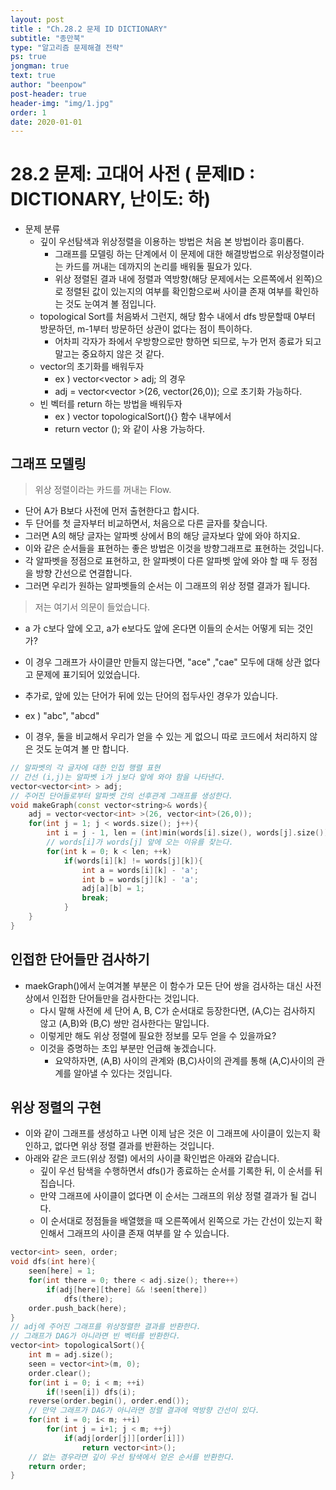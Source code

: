 ```yaml
---
layout: post
title : "Ch.28.2 문제 ID DICTIONARY"
subtitle: "종만북"
type: "알고리즘 문제해결 전략"
ps: true
jongman: true
text: true
author: "beenpow"
post-header: true
header-img: "img/1.jpg"
order: 1
date: 2020-01-01
---
```


# 28.2 문제: 고대어 사전 ( 문제ID : DICTIONARY, 난이도: 하)
[algo]: <https://algospot.com/judge/problem/read/DICTIONARY>

- 문제 분류
  - 깊이 우선탐색과 위상정렬을 이용하는 방법은 처음 본 방법이라 흥미롭다.
    - 그래프를 모델링 하는 단계에서 이 문제에 대한 해결방법으로 위상정렬이라는 카드를 꺼내는
      데까지의 논리를 배워둘 필요가 있다.
    - 위상 정렬된 결과 내에 정렬과 역방향(해당 문제에서는 오른쪽에서 왼쪽)으로 정렬된 값이 있는지의
      여부를 확인함으로써 사이클 존재 여부를 확인하는 것도 눈여겨 볼 점입니다.
  - topological Sort를 처음봐서 그런지, 해당 함수 내에서 dfs 방문할때 0부터 방문하던, m-1부터
    방문하던 상관이 없다는 점이 특이하다.
    - 어차피 각자가 좌에서 우방향으로만 향하면 되므로, 누가 먼저 종료가 되고 말고는 중요하지 않은 것
      같다.
  - vector의 초기화를 배워두자
    - ex ) vector<vector<int> > adj; 의 경우
    - adj = vector<vector<int> >(26, vector<int>(26,0)); 으로 초기화 가능하다.
  - 빈 벡터를 return 하는 방법을 배워두자
    - ex ) vector<int> topologicalSort(){} 함수 내부에서
    - return vector<int> (); 와 같이 사용 가능하다.

## 그래프 모델링

> 위상 정렬이라는 카드를 꺼내는 Flow.
- 단어 A가 B보다 사전에 먼저 출현한다고 합시다.
- 두 단어를 첫 글자부터 비교하면서, 처음으로 다른 글자를 찾습니다.
- 그러면 A의 해당 글자는 알파벳 상에서 B의 해당 글자보다 앞에 와야 하지요.
- 이와 같은 순서들을 표현하는 좋은 방법은 이것을 방향그래프로 표현하는 것입니다.
- 각 알파벳을 정점으로 표현하고, 한 알파벳이 다른 알파벳 앞에 와야 할 때 두 정점을 방향 간선으로
  연결합니다.
- 그러면 우리가 원하는 알파벳들의 순서는 이 그래프의 위상 정렬 결과가 됩니다.

> 저는 여기서 의문이 들었습니다.
- a 가 c보다 앞에 오고, a가 e보다도 앞에 온다면 이들의 순서는 어떻게 되는 것인가?
- 이 경우 그래프가 사이클만 만들지 않는다면, "ace" ,"cae" 모두에 대해 상관 없다고 문제에 표기되어
  있었습니다.


- 추가로, 앞에 있는 단어가 뒤에 있는 단어의 접두사인 경우가 있습니다.
- ex ) "abc", "abcd" 
- 이 경우, 둘을 비교해서 우리가 얻을 수 있는 게 없으니 따로 코드에서 처리하지 않은 것도 눈여겨 볼 만
  합니다.


```cpp
// 알파벳의 각 글자에 대한 인접 행렬 표현
// 간선 (i,j)는 알파벳 i가 j보다 앞에 와야 함을 나타낸다.
vector<vector<int> > adj;
// 주어진 단어들로부터 알파벳 간의 선후관계 그래프를 생성한다.
void makeGraph(const vector<string>& words){
    adj = vector<vector<int> >(26, vector<int>(26,0));
    for(int j = 1; j < words.size(); j++){
        int i = j - 1, len = (int)min(words[i].size(), words[j].size());
        // words[i]가 words[j] 앞에 오는 이유를 찾는다.
        for(int k = 0; k < len; ++k)
            if(words[i][k] != words[j][k]){
                int a = words[i][k] - 'a';
                int b = words[j][k] - 'a';
                adj[a][b] = 1;
                break;
            }
    }
}
```

## 인접한 단어들만 검사하기

- maekGraph()에서 눈여겨볼 부분은 이 함수가 모든 단어 쌍을 검사하는 대신 사전상에서 인접한
  단어들만을 검사한다는 것입니다.
  - 다시 말해 사전에 세 단어 A, B, C가 순서대로 등장한다면, (A,C)는 검사하지 않고 (A,B)와 (B,C) 쌍만
    검사한다는 말입니다.
  - 이렇게만 해도 위상 정렬에 필요한 정보를 모두 얻을 수 있을까요?
  - 이것을 증명하는 초입 부분만 언급해 놓겠습니다.
    - 요약하자면, (A,B) 사이의 관계와 (B,C)사이의 관계를 통해 (A,C)사이의 관계를 알아낼 수 있다는
      것입니다.

## 위상 정렬의 구현

- 이와 같이 그래프를 생성하고 나면 이제 남은 것은 이 그래프에 사이클이 있는지 확인하고, 없다면 위상
  정렬 결과를 반환하는 것입니다.
- 아래와 같은 코드(위상 정렬) 에서의 사이클 확인법은 아래와 같습니다.
  - 깊이 우선 탐색을 수행하면서 dfs()가 종료하는 순서를 기록한 뒤, 이 순서를 뒤집습니다.
  - 만약 그래프에 사이클이 없다면 이 순서는 그래프의 위상 정렬 결과가 될 겁니다.
  - 이 순서대로 정점들을 배열했을 때 오른쪽에서 왼쪽으로 가는 간선이 있는지 확인해서 그래프의 사이클
    존재 여부를 알 수 있습니다.

```cpp
vector<int> seen, order;
void dfs(int here){
    seen[here] = 1;
    for(int there = 0; there < adj.size(); there++)
        if(adj[here][there] && !seen[there])
            dfs(there);
    order.push_back(here);
}
// adj에 주어진 그래프를 위상정렬한 결과를 반환한다.
// 그래프가 DAG가 아니라면 빈 벡터를 반환한다.
vector<int> topologicalSort(){
    int m = adj.size();
    seen = vector<int>(m, 0);
    order.clear();
    for(int i = 0; i < m; ++i)
        if(!seen[i]) dfs(i);
    reverse(order.begin(), order.end());
    // 만약 그래프가 DAG가 아니라면 정렬 결과에 역방향 간선이 있다.
    for(int i = 0; i< m; ++i)
        for(int j = i+1; j < m; ++j)
            if(adj[order[j]][order[i]])
                return vector<int>();
    // 없는 경우라면 깊이 우선 탐색에서 얻은 순서를 반환한다.
    return order;
}
```
